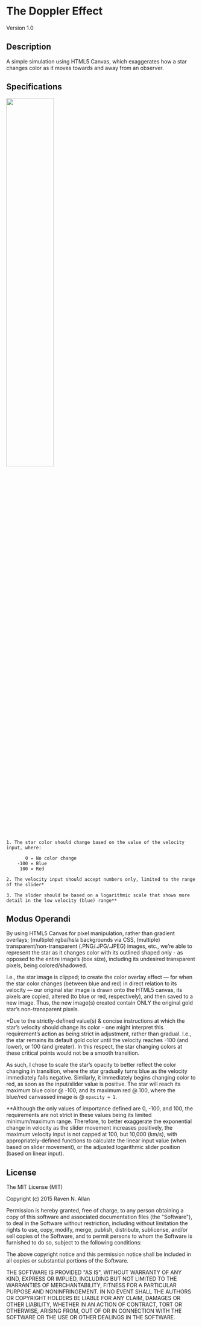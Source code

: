 # The Doppler Effect

Version 1.0


## Description

A simple simulation using HTML5 Canvas, which exaggerates how a star changes color as it moves towards and away from an observer.


## Specifications

<img width="50%" height="auto" src="http://www.rounding8.com/CV/Demos/TheDopplerEffect/assets/images/specs.jpg">

	1. The star color should change based on the value of the velocity input, where:
	
	       0 = No color change
	    -100 = Blue
	     100 = Red

	2. The velocity input should accept numbers only, limited to the range of the slider*

	3. The slider should be based on a logarithmic scale that shows more detail in the low velocity (blue) range**


## Modus Operandi

By using HTML5 Canvas for pixel manipulation, rather than gradient overlays; (multiple) rgba/hsla backgrounds via CSS, (multiple) transparent/non-transparent (.PNG/.JPG/.JPEG) images, etc., we’re able to represent the star as it changes color with its outlined shaped only - as opposed to the entire image’s (box size), including its undesired transparent pixels, being colored/shadowed.

I.e., the star image is clipped; to create the color overlay effect — for when the star color changes (between blue and red) in direct relation to its velocity — our original star image is drawn onto the HTML5 canvas, its pixels are copied, altered (to blue or red, respectively), and then saved to a new image. Thus, the new image(s) created contain ONLY the original gold star’s non-transparent pixels.

*Due to the strictly-defined value(s) & concise instructions at which the star’s velocity should change its color - one might interpret this requirement’s action as being strict in adjustment, rather than gradual. I.e., the star remains its default gold color until the velocity reaches -100 (and lower), or 100 (and greater). In this respect, the star changing colors at these critical points would not be a smooth transition.

As such, I chose to scale the star’s opacity to better reflect the color changing in transition, where the star gradually turns blue as the velocity immediately falls negative. Similarly, it immediately begins changing color to red, as soon as the input/slider value is positive. The star will reach its maximum blue color @ -100, and its maximum red @ 100, where the blue/red canvassed image is @ `opacity = 1`.

**Although the only values of importance defined are 0, -100, and 100, the requirements are not strict in these values being its limited minimum/maximum range. Therefore, to better exaggerate the exponential change in velocity as the slider movement increases positively, the maximum velocity input is not capped at 100, but 10,000 (km/s), with appropriately-defined functions to calculate the linear input value (when based on slider movement), or the adjusted logarithmic slider position (based on linear input).

## License

The MIT License (MIT)

Copyright (c) 2015 Raven N. Allan

Permission is hereby granted, free of charge, to any person obtaining a copy
of this software and associated documentation files (the "Software"), to deal
in the Software without restriction, including without limitation the rights
to use, copy, modify, merge, publish, distribute, sublicense, and/or sell
copies of the Software, and to permit persons to whom the Software is
furnished to do so, subject to the following conditions:

The above copyright notice and this permission notice shall be included in all
copies or substantial portions of the Software.

THE SOFTWARE IS PROVIDED "AS IS", WITHOUT WARRANTY OF ANY KIND, EXPRESS OR
IMPLIED, INCLUDING BUT NOT LIMITED TO THE WARRANTIES OF MERCHANTABILITY,
FITNESS FOR A PARTICULAR PURPOSE AND NONINFRINGEMENT. IN NO EVENT SHALL THE
AUTHORS OR COPYRIGHT HOLDERS BE LIABLE FOR ANY CLAIM, DAMAGES OR OTHER
LIABILITY, WHETHER IN AN ACTION OF CONTRACT, TORT OR OTHERWISE, ARISING FROM,
OUT OF OR IN CONNECTION WITH THE SOFTWARE OR THE USE OR OTHER DEALINGS IN THE
SOFTWARE.
